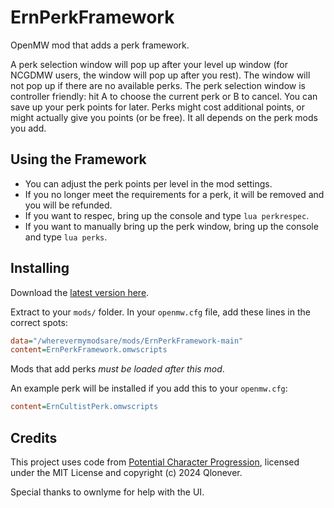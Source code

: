 # ErnPerkFramework
OpenMW mod that adds a perk framework.

A perk selection window will pop up after your level up window (for NCGDMW users, the window will pop up after you rest). The window will not pop up if there are no available perks. The perk selection window is controller friendly: hit A to choose the current perk or B to cancel. You can save up your perk points for later. Perks might cost additional points, or might actually give you points (or be free). It all depends on the perk mods you add.

## Using the Framework

- You can adjust the perk points per level in the mod settings.
- If you no longer meet the requirements for a perk, it will be removed and you will be refunded.
- If you want to respec, bring up the console and type `lua perkrespec`.
- If you want to manually bring up the perk window, bring up the console and type `lua perks`.

## Installing

Download the [latest version here](https://github.com/erinpentecost/ErnPerkFramework/archive/refs/heads/main.zip).

Extract to your `mods/` folder. In your `openmw.cfg` file, add these lines in the correct spots:

```ini
data="/wherevermymodsare/mods/ErnPerkFramework-main"
content=ErnPerkFramework.omwscripts
```

Mods that add perks *must be loaded after this mod*.

An example perk will be installed if you add this to your `openmw.cfg`:
```ini
content=ErnCultistPerk.omwscripts
```

## Credits

This project uses code from [Potential Character Progression](https://github.com/Qlonever/PCP-OpenMW), licensed under the MIT License and copyright (c) 2024 Qlonever.

Special thanks to ownlyme for help with the UI.
